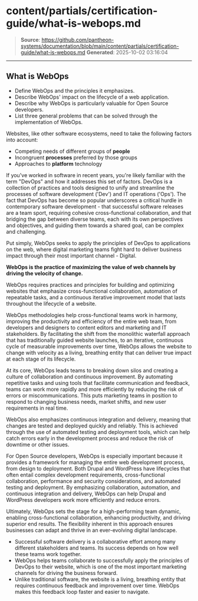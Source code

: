 # content/partials/certification-guide/what-is-webops.md

> **Source**: https://github.com/pantheon-systems/documentation/blob/main/content/partials/certification-guide/what-is-webops.md
> **Generated**: 2025-10-02 03:16:04

---

## What is WebOps

<Alert title="By the end of this section, you should be able to:" type="info" >


* Define WebOps and the principles it emphasizes.
* Describe WebOps' impact on the lifecycle of a web application.
* Describe why WebOps is particularly valuable for Open Source developers.
* List three general problems that can be solved through the implementation of WebOps.

</Alert>

Websites, like other software ecosystems, need to take the following factors into account:

* Competing needs of different groups of **people**
* Incongruent **processes** preferred by those groups
* Approaches to **platform** technology

If you've worked in software in recent years, you're likely familiar with the term "DevOps" and how it addresses this set of factors. DevOps is a collection of practices and tools designed to unify and streamline the processes of software development ('Dev') and IT operations ('Ops'). The fact that DevOps has become so popular underscores a critical hurdle in contemporary software development - that successful software releases are a team sport, requiring cohesive cross-functional collaboration, and that bridging the gap between diverse teams, each with its own perspectives and objectives, and guiding them towards a shared goal, can be complex and challenging.

Put simply, WebOps seeks to apply the principles of DevOps to applications on the web, where digital marketing teams fight hard to deliver business impact through their most important channel - Digital.

**WebOps is the practice of maximizing the value of web channels by driving the velocity of change.**

WebOps requires  practices and principles for building and optimizing websites that emphasize cross-functional collaboration, automation of repeatable tasks, and a continuous iterative improvement model that lasts throughout the lifecycle of a website.

WebOps methodologies help cross-functional teams work in harmony, improving the productivity and efficiency of the entire web team, from developers and designers to content editors and marketing and IT stakeholders. By facilitating the shift from the monolithic waterfall approach that has traditionally guided website launches, to an iterative, continuous cycle of measurable improvements over time, WebOps allows the website to change with velocity as a living, breathing entity that can deliver true impact at each stage of its lifecycle.

At its core, WebOps leads teams to breaking down silos and creating a culture of collaboration and continuous improvement. By automating repetitive tasks and using tools that facilitate communication and feedback, teams can work more rapidly and more efficiently by reducing the risk of errors or miscommunications. This puts marketing teams in position to respond to changing business needs, market shifts, and new user requirements in real time.

WebOps also emphasizes continuous integration and delivery, meaning that changes are tested and deployed quickly and reliably. This is achieved through the use of automated testing and deployment tools, which can help catch errors early in the development process and reduce the risk of downtime or other issues.

For Open Source developers, WebOps is especially important because it provides a framework for managing the entire web development process, from design to deployment. Both Drupal and WordPress have lifecycles that often entail complex development requirements, cross-functional collaboration, performance and security considerations, and automated testing and deployment. By emphasizing collaboration, automation, and continuous integration and delivery, WebOps can help Drupal and WordPress developers work more efficiently and reduce errors.

Ultimately, WebOps sets the stage for a high-performing team dynamic, enabling cross-functional collaboration, enhancing productivity, and driving superior end results. The flexibility inherent in this approach ensures businesses can adapt and thrive in an ever-evolving digital landscape.


<Alert title="Key Takeaways" type="info" >

* Successful software delivery is a collaborative effort among many different stakeholders and teams. Its success depends on how well these teams work together.
* WebOps helps teams collaborate to successfully apply the principles of DevOps to their website, which is one of the most important marketing channels for driving the business forward.
* Unlike traditional software, the website is a living, breathing entity that requires continuous feedback and improvement over time. WebOps makes this feedback loop faster and easier to navigate.

</Alert>